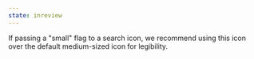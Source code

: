 ```yaml
---
state: inreview
---
```


If passing a "small" flag to a search icon, we recommend using this icon over the default medium-sized icon for legibility.